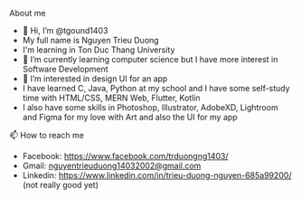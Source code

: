 About me
- 👋 Hi, I’m @tgound1403
- My full name is Nguyen Trieu Duong
- I'm learning in Ton Duc Thang University
- 🌱 I’m currently learning computer science but I have more interest in Software Development
- 👀 I’m interested in design UI for an app
- I have learned C, Java, Python at my school and I have some self-study time with HTML/CSS, MERN Web, Flutter, Kotlin
- I also have some skills in Photoshop, Illustrator, AdobeXD, Lightroom and Figma for my love with Art and also the UI for my app

📫 How to reach me 
- Facebook: https://www.facebook.com/trduongng1403/
- Gmail: nguyentrieuduong14032002@gmail.com
- Linkedin: https://www.linkedin.com/in/trieu-duong-nguyen-685a99200/ (not really good yet)
